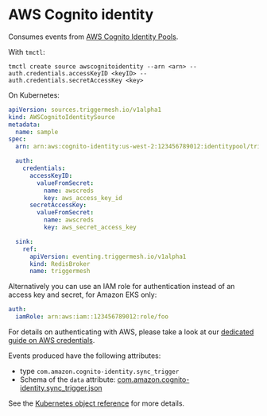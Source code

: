 # AWS Cognito identity

Consumes events from [AWS Cognito Identity Pools](https://docs.aws.amazon.com/cognito/latest/developerguide/cognito-identity.html).

With `tmctl`:

```
tmctl create source awscognitoidentity --arn <arn> --auth.credentials.accessKeyID <keyID> --auth.credentials.secretAccessKey <key>
```

On Kubernetes:

```yaml
apiVersion: sources.triggermesh.io/v1alpha1
kind: AWSCognitoIdentitySource
metadata:
  name: sample
spec:
  arn: arn:aws:cognito-identity:us-west-2:123456789012:identitypool/triggermeshtest

  auth:
    credentials:
      accessKeyID:
        valueFromSecret:
          name: awscreds
          key: aws_access_key_id
      secretAccessKey:
        valueFromSecret:
          name: awscreds
          key: aws_secret_access_key

  sink:
    ref:
      apiVersion: eventing.triggermesh.io/v1alpha1
      kind: RedisBroker
      name: triggermesh
```

Alternatively you can use an IAM role for authentication instead of an access key and secret, for Amazon EKS only:

```yaml
auth:
  iamRole: arn:aws:iam::123456789012:role/foo
```

For details on authenticating with AWS, please take a look at our [dedicated guide on AWS credentials](../guides/credentials/awscredentials.md).

Events produced have the following attributes:

* type `com.amazon.cognito-identity.sync_trigger`
* Schema of the `data` attribute: [com.amazon.cognito-identity.sync_trigger.json](https://raw.githubusercontent.com/triggermesh/triggermesh/main/schemas/com.amazon.cognito-identity.sync_trigger.json)

See the [Kubernetes object reference](../../reference/sources/#sources.triggermesh.io/v1alpha1.AWSCognitoIdentitySource) for more details.
